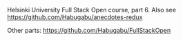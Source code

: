 Helsinki University Full Stack Open course, part 6. Also see https://github.com/Habugabu/anecdotes-redux

Other parts: https://github.com/Habugabu/FullStackOpen
